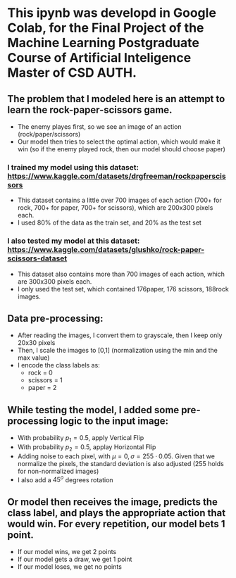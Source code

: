 # This ipynb was developd in Google Colab, for the Final Project of the Machine Learning Postgraduate Course of Artificial Inteligence Master of CSD AUTH.
## The problem that I modeled here is an attempt to learn the rock-paper-scissors game.
* The enemy playes first, so we see an image of an action (rock/paper/scissors)
* Our model then tries to select the optimal action, which would make it win (so if the enemy played rock, then our model should choose paper)

### I trained my model using this dataset: https://www.kaggle.com/datasets/drgfreeman/rockpaperscissors
* This dataset contains a little over 700 images of each action (700+ for rock, 700+ for paper, 700+ for scissors), which are 200x300 pixels each.
* I used 80% of the data as the train set, and 20% as the test set
### I also tested my model at this dataset: https://www.kaggle.com/datasets/glushko/rock-paper-scissors-dataset
* This dataset also contains more than 700 images of each action, which are 300x300 pixels each.
* I only used the test set, which contained 176paper, 176 scissors, 188rock images.

## Data pre-processing:
* After reading the images, I convert them to grayscale, then I keep only 20x30 pixels
* Then, I scale the images to [0,1] (normalization using the min and the max value)
* I encode the class labels as:
  * rock = 0
  * scissors = 1
  * paper = 2

## While testing the model, I added some pre-processing logic to the input image:
* With probability $p_1=0.5$, apply Vertical Flip
* With probability $p_2=0.5$, applay Horizontal Flip
* Adding noise to each pixel, with $\mu = 0, \sigma = 255 \cdot 0.05$. Given that we normalize the pixels, the standard deviation is also adjusted (255 holds for non-normalized images)
* I also add a $45^o$ degrees rotation

## Or model then receives the image, predicts the class label, and plays the appropriate action that would win. For every repetition, our model bets 1 point.
* If our model wins, we get 2 points
* If our model gets a draw, we get 1 point
* If our model loses, we get no points
